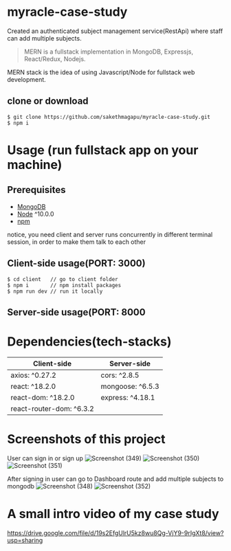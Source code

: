# myracle-case-study
Created an authenticated subject management service(RestApi) where staff can add multiple subjects.

> MERN is a fullstack implementation in MongoDB, Expressjs, React/Redux, Nodejs.

MERN stack is the idea of using Javascript/Node for fullstack web development.

## clone or download
```terminal
$ git clone https://github.com/sakethmagapu/myracle-case-study.git
$ npm i
```

# Usage (run fullstack app on your machine)

## Prerequisites
- [MongoDB](https://gist.github.com/nrollr/9f523ae17ecdbb50311980503409aeb3)
- [Node](https://nodejs.org/en/download/) ^10.0.0
- [npm](https://nodejs.org/en/download/package-manager/)

notice, you need client and server runs concurrently in different terminal session, in order to make them talk to each other

## Client-side usage(PORT: 3000)
```terminal
$ cd client   // go to client folder
$ npm i       // npm install packages
$ npm run dev // run it locally
```

## Server-side usage(PORT: 8000

# Dependencies(tech-stacks)
Client-side | Server-side
--- | ---
axios: ^0.27.2 |  cors: ^2.8.5
react: ^18.2.0 | mongoose: ^6.5.3
react-dom: ^18.2.0 | express: ^4.18.1
react-router-dom: ^6.3.2 | 

# Screenshots of this project
User can sign in or sign up
![Screenshot (349)](https://user-images.githubusercontent.com/95086407/186957585-c6bf7f9a-4ab4-4bea-a847-dfa5adff6ade.png)
![Screenshot (350)](https://user-images.githubusercontent.com/95086407/186957617-59325e40-b7b8-47bb-ad2a-34e403217d0f.png)
![Screenshot (351)](https://user-images.githubusercontent.com/95086407/186957834-25dd2273-65ef-4a00-8376-89aeb7aa30b6.png)


After signing in user can go to Dashboard route and add multiple subjects to mongodb
![Screenshot (348)](https://user-images.githubusercontent.com/95086407/186957727-427866d3-3dc4-4e4c-951f-38fae0d9d103.png)
![Screenshot (352)](https://user-images.githubusercontent.com/95086407/186957814-58975f8a-d1cc-430f-9229-f868c88dcc99.png)


# A small intro video of my case study

https://drive.google.com/file/d/19s2EfgUlrU5kz8wu8Qg-VjY9-9rIgXt8/view?usp=sharing
